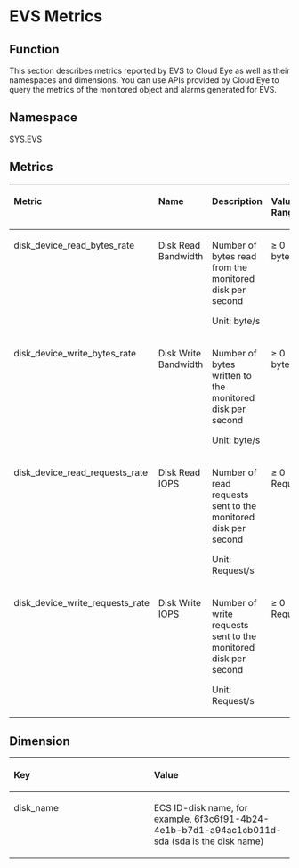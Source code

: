 # EVS Metrics<a name="EN-US_TOPIC_0171212574"></a>

## Function<a name="s6ecc50b2bd1f49338f0598cff6a2131a"></a>

This section describes metrics reported by EVS to Cloud Eye as well as their namespaces and dimensions. You can use APIs provided by Cloud Eye to query the metrics of the monitored object and alarms generated for EVS.

## Namespace<a name="s3f078bb17e5647de9889544b9dd7caaf"></a>

SYS.EVS

## Metrics<a name="s475caf4f55ee40c189977e03bf8366b3"></a>

<a name="t1cf78e9000a54f828c740cca1862c355"></a>
<table><thead align="left"><tr id="reccbfc8ba9194822a89754d03f05d15a"><th class="cellrowborder" valign="top" width="15.15%" id="mcps1.1.6.1.1"><p id="adff343b697e74f789008173f77c2cbb4"><a name="adff343b697e74f789008173f77c2cbb4"></a><a name="adff343b697e74f789008173f77c2cbb4"></a>Metric</p>
</th>
<th class="cellrowborder" valign="top" width="14.14%" id="mcps1.1.6.1.2"><p id="a8c086f77f3d3472f9b9a87c0ac42d163"><a name="a8c086f77f3d3472f9b9a87c0ac42d163"></a><a name="a8c086f77f3d3472f9b9a87c0ac42d163"></a>Name</p>
</th>
<th class="cellrowborder" valign="top" width="32.93%" id="mcps1.1.6.1.3"><p id="ac4db4e5c815a4942a17671f23f95bfe0"><a name="ac4db4e5c815a4942a17671f23f95bfe0"></a><a name="ac4db4e5c815a4942a17671f23f95bfe0"></a>Description</p>
</th>
<th class="cellrowborder" valign="top" width="14.29%" id="mcps1.1.6.1.4"><p id="a06f528e78bd447cd9594fb1b2b82c381"><a name="a06f528e78bd447cd9594fb1b2b82c381"></a><a name="a06f528e78bd447cd9594fb1b2b82c381"></a>Value Range</p>
</th>
<th class="cellrowborder" valign="top" width="23.49%" id="mcps1.1.6.1.5"><p id="p16345141818109"><a name="p16345141818109"></a><a name="p16345141818109"></a>Monitored Object</p>
</th>
</tr>
</thead>
<tbody><tr id="row1610913035210"><td class="cellrowborder" valign="top" width="15.15%" headers="mcps1.1.6.1.1 "><p id="p1332384419524"><a name="p1332384419524"></a><a name="p1332384419524"></a>disk_device_read_bytes_rate</p>
</td>
<td class="cellrowborder" valign="top" width="14.14%" headers="mcps1.1.6.1.2 "><p id="p1132534417525"><a name="p1132534417525"></a><a name="p1132534417525"></a>Disk Read Bandwidth</p>
</td>
<td class="cellrowborder" valign="top" width="32.93%" headers="mcps1.1.6.1.3 "><p id="p1332614415523"><a name="p1332614415523"></a><a name="p1332614415523"></a>Number of bytes read from the monitored disk per second</p>
<p id="p1832614414527"><a name="p1832614414527"></a><a name="p1832614414527"></a>Unit: byte/s</p>
</td>
<td class="cellrowborder" valign="top" width="14.29%" headers="mcps1.1.6.1.4 "><p id="p3330244105216"><a name="p3330244105216"></a><a name="p3330244105216"></a>≥ 0 bytes/s</p>
<p id="p3332744175213"><a name="p3332744175213"></a><a name="p3332744175213"></a></p>
</td>
<td class="cellrowborder" valign="top" width="23.49%" headers="mcps1.1.6.1.5 "><p id="p12334174495215"><a name="p12334174495215"></a><a name="p12334174495215"></a>EVS disk</p>
</td>
</tr>
<tr id="row915633818528"><td class="cellrowborder" valign="top" width="15.15%" headers="mcps1.1.6.1.1 "><p id="p833534413522"><a name="p833534413522"></a><a name="p833534413522"></a>disk_device_write_bytes_rate</p>
</td>
<td class="cellrowborder" valign="top" width="14.14%" headers="mcps1.1.6.1.2 "><p id="p203387443523"><a name="p203387443523"></a><a name="p203387443523"></a>Disk Write Bandwidth</p>
</td>
<td class="cellrowborder" valign="top" width="32.93%" headers="mcps1.1.6.1.3 "><p id="p4339114419522"><a name="p4339114419522"></a><a name="p4339114419522"></a>Number of bytes written to the monitored disk per second</p>
<p id="p1534112445524"><a name="p1534112445524"></a><a name="p1534112445524"></a>Unit: byte/s</p>
</td>
<td class="cellrowborder" valign="top" width="14.29%" headers="mcps1.1.6.1.4 "><p id="p133431844115213"><a name="p133431844115213"></a><a name="p133431844115213"></a>≥ 0 bytes/s</p>
</td>
<td class="cellrowborder" valign="top" width="23.49%" headers="mcps1.1.6.1.5 "><p id="p9345104414527"><a name="p9345104414527"></a><a name="p9345104414527"></a>EVS disk</p>
</td>
</tr>
<tr id="row165911356524"><td class="cellrowborder" valign="top" width="15.15%" headers="mcps1.1.6.1.1 "><p id="p20346174415522"><a name="p20346174415522"></a><a name="p20346174415522"></a>disk_device_read_requests_rate</p>
</td>
<td class="cellrowborder" valign="top" width="14.14%" headers="mcps1.1.6.1.2 "><p id="p20349124455216"><a name="p20349124455216"></a><a name="p20349124455216"></a>Disk Read IOPS</p>
</td>
<td class="cellrowborder" valign="top" width="32.93%" headers="mcps1.1.6.1.3 "><p id="p5350184455210"><a name="p5350184455210"></a><a name="p5350184455210"></a>Number of read requests sent to the monitored disk per second</p>
<p id="p123505444524"><a name="p123505444524"></a><a name="p123505444524"></a>Unit: Request/s</p>
</td>
<td class="cellrowborder" valign="top" width="14.29%" headers="mcps1.1.6.1.4 "><p id="p1035114415524"><a name="p1035114415524"></a><a name="p1035114415524"></a>≥ 0 Requests/s</p>
</td>
<td class="cellrowborder" valign="top" width="23.49%" headers="mcps1.1.6.1.5 "><p id="p17354144185215"><a name="p17354144185215"></a><a name="p17354144185215"></a>EVS disk</p>
</td>
</tr>
<tr id="row1087763285220"><td class="cellrowborder" valign="top" width="15.15%" headers="mcps1.1.6.1.1 "><p id="p735510449529"><a name="p735510449529"></a><a name="p735510449529"></a>disk_device_write_requests_rate</p>
</td>
<td class="cellrowborder" valign="top" width="14.14%" headers="mcps1.1.6.1.2 "><p id="p23561944115211"><a name="p23561944115211"></a><a name="p23561944115211"></a>Disk Write IOPS</p>
</td>
<td class="cellrowborder" valign="top" width="32.93%" headers="mcps1.1.6.1.3 "><p id="p3357144413526"><a name="p3357144413526"></a><a name="p3357144413526"></a>Number of write requests sent to the monitored disk per second</p>
<p id="p0358344135218"><a name="p0358344135218"></a><a name="p0358344135218"></a>Unit: Request/s</p>
</td>
<td class="cellrowborder" valign="top" width="14.29%" headers="mcps1.1.6.1.4 "><p id="p3361144495218"><a name="p3361144495218"></a><a name="p3361144495218"></a>≥ 0 Requests/s</p>
</td>
<td class="cellrowborder" valign="top" width="23.49%" headers="mcps1.1.6.1.5 "><p id="p13362104445216"><a name="p13362104445216"></a><a name="p13362104445216"></a>EVS disk</p>
</td>
</tr>
</tbody>
</table>

## Dimension<a name="s4527acf0f97f47dc99997b1361f2af3b"></a>

<a name="tea3f5a4ae14a409c8e21bf2b071f687c"></a>
<table><thead align="left"><tr id="r047c7dbd3ac74b6cad02a81925ede1ad"><th class="cellrowborder" valign="top" width="50%" id="mcps1.1.3.1.1"><p id="ad4c09725144c4599a86eed8564b8b147"><a name="ad4c09725144c4599a86eed8564b8b147"></a><a name="ad4c09725144c4599a86eed8564b8b147"></a>Key</p>
</th>
<th class="cellrowborder" valign="top" width="50%" id="mcps1.1.3.1.2"><p id="a7d945928f7f94ec094ad0ea6da468396"><a name="a7d945928f7f94ec094ad0ea6da468396"></a><a name="a7d945928f7f94ec094ad0ea6da468396"></a>Value</p>
</th>
</tr>
</thead>
<tbody><tr id="r7671d104eb8b43bdb5603abef9823b2a"><td class="cellrowborder" valign="top" width="50%" headers="mcps1.1.3.1.1 "><p id="a568cd715005f4286a5f6a1b8ff2a439d"><a name="a568cd715005f4286a5f6a1b8ff2a439d"></a><a name="a568cd715005f4286a5f6a1b8ff2a439d"></a>disk_name</p>
</td>
<td class="cellrowborder" valign="top" width="50%" headers="mcps1.1.3.1.2 "><p id="a263f56989ef94917adb666d195bb26fa"><a name="a263f56989ef94917adb666d195bb26fa"></a><a name="a263f56989ef94917adb666d195bb26fa"></a>ECS ID-disk name, for example, 6f3c6f91-4b24-4e1b-b7d1-a94ac1cb011d-sda (sda is the disk name)</p>
</td>
</tr>
</tbody>
</table>

